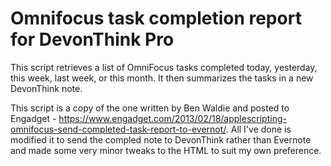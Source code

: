 # Omnifocus task completion report for DevonThink Pro

This script retrieves a list of OmniFocus tasks completed today, yesterday, this week, last week, or this month. It then summarizes the tasks in a new DevonThink note.

This script is a copy of the one written by Ben Waldie and posted to Engadget - https://www.engadget.com/2013/02/18/applescripting-omnifocus-send-completed-task-report-to-evernot/. All I've done is modified it to send the compled note to DevonThink rather than Evernote and made some very minor tweaks to the HTML to suit my own preference.  
